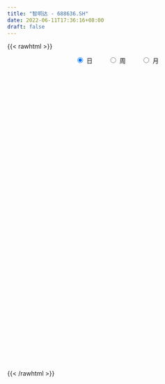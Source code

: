 ```yaml
---
title: "智明达 - 688636.SH"
date: 2022-06-11T17:36:16+08:00
draft: false
---
```

{{< rawhtml >}}
    <div style="text-align: center">
        <label style="padding: 1rem;"><input style="margin-right: .5rem" type="radio" name="period" value="D" checked onclick="period_change(this)">日</label>
        <label style="padding: 1rem;"><input style="margin-right: .5rem" type="radio" name="period" value="W" onclick="period_change(this)">周</label>
        <label style="padding: 1rem;"><input style="margin-right: .5rem" type="radio" name="period" value="M" onclick="period_change(this)">月</label>
    </div>
    <div id="chart" style="height: 700px;"></div> 
    <script type="text/javascript">
        const D_v = [79274.95,53108.27,35374.53,19768.39,12903.11,21244.95,19592.11,17077.95,37607.28,32082.12,19653.44,19874.63,28182.39,15659.11,8612.95,14448.05,12480.01,13834.0,8678.06,15687.41,9665.15,12641.65,10757.03,25453.49,20637.5,12817.15,11473.11,15832.84,8902.2,10963.69,9012.7,10801.53,9935.96,16083.47,13049.67,11991.23,13305.2,11885.19,10457.01,9531.5,12597.78,10538.15,7481.8,9648.52,6982.36,5727.07,6908.27,6891.91,8076.68,6843.13,10282.12,12525.42,8717.39,6806.19,7537.62,7002.62,6052.35,18936.92,11222.48,10868.06,7192.19,8555.87,10202.47,8637.24,8485.13,5854.4,5423.32,7317.7,10358.78,7995.58,6985.21,3930.82,8229.37,9257.38,13684.63,7443.06,9639.89,6440.09,5118.89,4720.68,5715.18,6319.39,4730.19,3236.03,3941.19,4542.49,3548.58,2391.68,4724.45,5131.36,3006.86,4582.27,12167.63,9109.7,5257.21,3745.69,4232.13,2663.39,3377.34,1876.08,6766.85,3268.89,7028.26,4500.81,3339.81,2749.29,4321.29,1896.17,3902.78,4009.63,5134.99,5645.36,4268.24,5788.28,8571.97,4132.04,5221.09,2658.57,6369.04,4418.4,5269.22,5748.34,3895.03,4077.79,4203.3,2617.64,2396.46,1723.37,3371.72,1948.95,3403.93,6611.35,12550.39,5883.54,4080.53,2963.84,4839.79,5405.7,4099.72,4273.32,3401.56,2840.02,5562.17,4030.38,6009.1,3858.13,3098.27,3071.83,3273.31,5636.26,2497.24,2846.06,3055.81,2702.6,2684.9,3300.15,3443.44,3398.85,2516.93,2440.56,3394.5,3945.08,2219.62,1615.38,3695.74,2637.42,2472.02,1704.45,2262.41,1310.73,3256.08,1067.64,3004.91,1230.55,1393.9,3315.03,1538.17,1571.13,2744.67,3426.45,1705.18,2130.29,3638.12,3092.4,2073.75,1056.56,5345.83,4855.16,2439.04,2144.94,4833.9,4285.38,4472.11,4243.49,4300.38,2037.35,1676.84,2963.08,2033.85,1991.07,2774.7,2440.84,1564.53,4666.26,6805.97,7645.61,3843.52,2390.77,1630.23,1650.35,1724.27,2105.97,2113.73,4291.07,2804.98,3250.37,2104.57,1390.28,1268.27,1269.87,2452.77,1798.15,4394.74,3024.84,1379.1,3452.58,2117.88,2205.83,2126.32,1773.73,1399.02,927.14,2496.9,940.99,1956.13,1148.35,2644.78,2124.44,888.91,5257.75,2209.32,1939.49,6113.28,4321.0,3638.03,3485.17,2176.59,2611.23,3175.96,4474.68,2435.5,2428.67,2350.63,4213.36,4416.04,4006.55,2816.58,6498.36,7551.68,5281.35,7694.61,9437.26,7485.81,2977.66,2456.37,7267.24,6538.73,7205.75,6321.31,5688.18,4943.55,5054.7,5122.68,9674.89,3921.21,4640.95,4759.2,2559.19,4167.67,5278.89,6538.19,5419.37,5180.9,4934.72]
const D_histogram = [0.0,-1.3708034188,-2.8250977963,-3.6338449263,-3.9202888722,-4.137486379,-3.7952404672,-3.2309762659,-2.2925857301,-1.417022897,-0.636909729,-0.084977418,-0.0679264777,-0.2777396334,-0.302855773,-0.485254633,-0.5570946775,-0.2163692747,0.0758437245,0.6782615018,1.0929013727,1.228410662,1.2843620385,1.8697956493,2.5153838942,2.7749176909,2.7023508192,2.9661919325,2.7808425235,2.9031735708,2.7777447045,2.642773144,2.2967413712,2.55182739,3.1268418117,3.260757971,2.7055280293,1.9946504132,1.3446558154,0.956559907,0.3634082392,0.1282936,0.0581465413,-0.4960089038,-0.8306788152,-1.2891399323,-1.3974445501,-1.4095178561,-0.9911163708,-0.8356699857,-0.7753398387,-0.3567401052,0.1338210698,0.4564794945,0.2672954587,0.2516208489,-0.0379592027,0.6679577345,1.4742909102,1.6055118617,1.6183067041,1.8218257217,1.2149205458,1.2101743334,0.6454114909,0.1591889575,-0.3854210077,-0.5913075394,-0.2779105565,0.0605411191,0.45361413,0.5599784771,0.5436049532,0.2437899968,0.6781187671,0.3568050175,0.8970108535,1.1810255579,1.1783942795,0.7019042656,0.7316392406,1.1130923426,0.8992086269,0.6697864314,0.3696493462,-0.2311443569,-0.4561230637,-0.7837120103,-1.1879267304,-1.9257875416,-2.0715482703,-1.5868552835,0.1620968221,1.778589127,2.9124732099,3.2374477359,3.362212598,3.0333034727,2.9306992131,2.4536289408,1.188822677,0.3164821084,-0.4735441191,-0.8286972044,-0.895879162,-1.5338802096,-2.2368096797,-2.6417360244,-3.225110457,-3.6130900219,-3.6151773732,-3.7135757328,-3.6723701932,-3.4863994912,-1.7755980357,-1.2560088385,-1.8456570513,-2.1260465106,-3.1107524112,-2.8578697837,-3.232363989,-3.1874915808,-3.0522687568,-2.9786105866,-2.2705269056,-1.864912472,-1.5893111724,-1.4053865236,-0.9298971098,-0.8056465543,-1.0593852916,0.0221883829,0.889044178,1.5145002139,1.3110447449,1.1126440158,1.6700281899,1.8856938094,1.7656361114,1.5656964273,1.2307034558,1.0657719791,1.4520759737,1.7225342402,2.4102673794,2.9006272089,2.9675646717,2.6745972292,2.1914754961,2.5054999611,2.4080079404,2.0719911901,1.5859621173,0.9199200936,0.2064147879,-0.0378670314,-0.0389743604,-0.0151530791,-0.2353827802,-0.7458309526,-1.1161627505,-1.5196665208,-1.8536136852,-1.8184612142,-2.04169654,-2.0340043104,-1.9954011732,-1.7670589393,-1.5381390665,-1.2273688626,-1.342106362,-1.3934673361,-1.0788720386,-0.8852541658,-0.7985690536,-1.0369020558,-1.1966969848,-1.0325945906,-1.2224750948,-0.8148298333,-0.4223217243,-0.2101625195,-0.7100841075,-0.9903223619,-1.3150307725,-1.4963453797,-1.8767257937,-1.8445651741,-1.7631882466,-1.6161110258,-0.883686989,-0.0594377475,0.535509241,0.4405931878,0.6154210425,0.814096448,0.6089301344,0.6545978317,0.4317627328,0.5376231907,0.3392075562,0.2634777942,0.1678207883,-0.1922412359,-1.3024291,-1.3531704819,-1.1125659838,-0.7568645524,-0.3727474211,-0.1451832907,-0.0515926462,0.0591747486,0.4134447793,0.7304306376,0.8270763187,0.8105744768,0.8587413506,0.7961784635,0.6567428327,0.4251596741,0.215914254,-0.0894688105,-0.2972212719,-0.210127138,-0.0393184153,0.0608629106,0.0928788405,0.1919609148,0.5380454759,0.4216062615,0.3222666651,0.1966363314,0.18000408,0.1555701426,0.1724830926,0.0640602319,-0.1543972326,-0.2028275679,-0.3561144598,-0.594355973,-0.8317965975,-0.8406032042,-0.4382473946,-0.2169201248,-0.2024907592,-0.2089076804,-0.1739712842,-0.369820993,-0.2805694244,-0.3874417655,-0.4180259461,-0.3114461238,-0.1320680998,-0.353314853,-0.4763047937,0.0888550019,0.2705473268,0.7888709332,1.6411051687,2.0536879635,2.4515761979,2.8814552933,2.7789784053,2.7483877728,2.51185735,2.1363295485,2.1562810192,2.2713701197,2.5478368355,2.6473286748,2.622732236,2.2387026561,1.8888380083,1.7952318337,1.7979647825,1.5805095519,1.1052063702,0.9265609212,1.0451306538,1.0605936978,0.6929443019,0.2190090275,-0.4088797838,-0.5071888805]
const D_fast = [0.0,-1.7135042735,-3.8740731001,-5.5912814616,-6.8577976256,-8.1093667271,-8.7159309322,-8.9594107974,-8.594166694,-8.0728595852,-7.4519738494,-6.9212858929,-6.9212165721,-7.2004646361,-7.3012947189,-7.6050072371,-7.816120951,-7.529487867,-7.2183139366,-6.4463307838,-5.7584655698,-5.3158536149,-4.9388117288,-3.8859292057,-2.6114949872,-1.6582317678,-1.0552109347,-0.0498218383,0.4600393835,1.3081638236,1.8771711334,2.4028928589,2.6310464289,3.5240892952,4.8808141699,5.8299198219,5.9510718875,5.7388568747,5.4250262307,5.2760702991,4.7737706911,4.5707294519,4.5151190285,3.8369613575,3.2946217422,2.513875642,2.0562098867,1.6917571167,1.8623795093,1.8089083979,1.6754035854,2.0048182925,2.5288347349,2.9656130333,2.8432528621,2.8904834646,2.5914136123,3.4643199831,4.6392258863,5.1718248033,5.5891963217,6.2481717697,5.9449967302,6.2427941012,5.8393841314,5.3929588374,4.7519936203,4.3982802038,4.6421995475,4.9957865029,5.5022630462,5.7486220127,5.8681497271,5.6292822699,6.233140732,6.0010282367,6.7654867861,7.34475788,7.6367251714,7.335711224,7.5483560091,8.2080821967,8.2190006378,8.1570250502,7.9493003015,7.2907205091,6.9517110364,6.4281940873,5.7269976846,4.507689988,3.8440421917,3.9320213577,5.7214976688,7.7826372554,9.6446396408,10.7789761007,11.7442941123,12.1737108552,12.8037813989,12.9401183617,11.9725177672,11.1792977257,10.2708854684,9.708558082,9.4174063339,8.395935234,7.1338033439,6.0684429931,4.6787909462,3.3875388759,2.4816571812,1.4548648884,0.5779778797,-0.107651291,1.1592506555,1.3648376431,0.3137751674,-0.4981259194,-2.2605199229,-2.7221047413,-3.9046899438,-4.6566904308,-5.284534796,-5.9555292725,-5.8150773179,-5.8756910023,-5.9974174958,-6.1648394779,-5.9218243416,-5.9989854246,-6.5175704849,-5.4304497146,-4.341332875,-3.3372517856,-3.2129460684,-3.1331857935,-2.1582945719,-1.4712055001,-1.1498541702,-0.9583697475,-0.9856868551,-0.884175337,-0.134852349,0.5662394776,1.8565394616,3.0720560934,3.8808847241,4.2565665888,4.3213137298,5.2617131851,5.7662231495,5.9482041967,5.8586656532,5.422603653,4.7607020442,4.506953467,4.4961025479,4.5161355595,4.2370601633,3.5401542528,2.8907817673,2.1073613668,1.310010781,0.8905479485,0.1568884877,-0.3439203603,-0.8041675164,-1.0175900174,-1.1732049111,-1.1692769229,-1.6195410128,-2.0192688209,-1.9743915331,-2.0020872018,-2.115044353,-2.6126028692,-3.0715720443,-3.1656182978,-3.6611175756,-3.4571797725,-3.1702520946,-3.0106335197,-3.6880761345,-4.2158949794,-4.8693610831,-5.4247620353,-6.2743238977,-6.7033045716,-7.0627247057,-7.3196752414,-6.8081729519,-5.9987831472,-5.2699588484,-5.2547266047,-4.9260434894,-4.5238439719,-4.5767777519,-4.3674605967,-4.4823550124,-4.2420887568,-4.3557025023,-4.3655628157,-4.4192646246,-4.8273869578,-6.2631820968,-6.6522160992,-6.6897530971,-6.5232678037,-6.2323375277,-6.04106922,-5.960376737,-5.8348156551,-5.3771844296,-4.8775909119,-4.5741761511,-4.3880343739,-4.1251821623,-3.9887004335,-3.9639503562,-4.0892435963,-4.2445104529,-4.57226072,-4.8543184994,-4.8197561499,-4.6587770311,-4.5433799776,-4.4881443376,-4.3410720346,-3.8604761045,-3.8715137535,-3.8902866836,-3.9667579345,-3.9383891659,-3.9239305676,-3.8638968445,-3.9563046473,-4.2133614198,-4.3124986471,-4.554814154,-4.9416446605,-5.3870344344,-5.605991842,-5.3131978812,-5.1461006425,-5.1822939668,-5.2409378081,-5.2494942329,-5.5377991899,-5.5186899774,-5.7224227599,-5.857513427,-5.8287951356,-5.6824341366,-5.992009603,-6.2340757422,-5.6467021961,-5.3973730395,-4.6818316998,-3.4193211722,-2.4933163864,-1.4825341026,-0.3322911839,0.2599765294,0.9164828401,1.3079167549,1.4664713404,2.025493066,2.7084246964,3.6218506211,4.3831746291,5.0142612493,5.1899073335,5.3122521876,5.6674539715,6.119678116,6.2973502734,6.0983486842,6.1513434655,6.5311958615,6.81180733,6.6173940095,6.198210992,5.4681022348,5.242995918]
const D_slow = [0.0,-0.3427008547,-1.0489753038,-1.9574365353,-2.9375087534,-3.9718803481,-4.9206904649,-5.7284345314,-6.3015809639,-6.6558366882,-6.8150641204,-6.8363084749,-6.8532900944,-6.9227250027,-6.9984389459,-7.1197526042,-7.2590262736,-7.3131185922,-7.2941576611,-7.1245922856,-6.8513669425,-6.544264277,-6.2231737673,-5.755724855,-5.1268788814,-4.4331494587,-3.7575617539,-3.0160137708,-2.3208031399,-1.5950097472,-0.9005735711,-0.2398802851,0.3343050577,0.9722619052,1.7539723581,2.5691618509,3.2455438582,3.7442064615,4.0803704154,4.3195103921,4.4103624519,4.4424358519,4.4569724872,4.3329702613,4.1253005575,3.8030155744,3.4536544368,3.1012749728,2.8534958801,2.6445783837,2.450743424,2.3615583977,2.3950136651,2.5091335388,2.5759574034,2.6388626157,2.629372815,2.7963622486,3.1649349761,3.5663129416,3.9708896176,4.426346048,4.7300761845,5.0326197678,5.1939726405,5.2337698799,5.137414628,4.9895877431,4.920110104,4.9352453838,5.0486489163,5.1886435356,5.3245447739,5.3854922731,5.5550219649,5.6442232192,5.8684759326,6.1637323221,6.4583308919,6.6338069584,6.8167167685,7.0949898542,7.3197920109,7.4872386187,7.5796509553,7.5218648661,7.4078341001,7.2119060976,6.914924415,6.4334775296,5.915590462,5.5188766411,5.5594008467,6.0040481284,6.7321664309,7.5415283649,8.3820815143,9.1404073825,9.8730821858,10.486489421,10.7836950902,10.8628156173,10.7444295875,10.5372552864,10.3132854959,9.9298154435,9.3706130236,8.7101790175,7.9039014032,7.0006288978,6.0968345545,5.1684406213,4.2503480729,3.3787482002,2.9348486912,2.6208464816,2.1594322188,1.6279205911,0.8502324883,0.1357650424,-0.6723259548,-1.46919885,-2.2322660392,-2.9769186859,-3.5445504123,-4.0107785303,-4.4081063234,-4.7594529543,-4.9919272317,-5.1933388703,-5.4581851932,-5.4526380975,-5.230377053,-4.8517519995,-4.5239908133,-4.2458298093,-3.8283227619,-3.3568993095,-2.9154902816,-2.5240661748,-2.2163903109,-1.9499473161,-1.5869283227,-1.1562947626,-0.5537279178,0.1714288844,0.9133200524,1.5819693597,2.1298382337,2.756213224,3.3582152091,3.8762130066,4.2727035359,4.5026835593,4.5542872563,4.5448204984,4.5350769083,4.5312886386,4.4724429435,4.2859852054,4.0069445178,3.6270278876,3.1636244663,2.7090091627,2.1985850277,1.6900839501,1.1912336568,0.749468922,0.3649341554,0.0580919397,-0.2774346508,-0.6258014848,-0.8955194945,-1.1168330359,-1.3164752993,-1.5757008133,-1.8748750595,-2.1330237072,-2.4386424809,-2.6423499392,-2.7479303703,-2.8004710002,-2.977992027,-3.2255726175,-3.5543303106,-3.9284166556,-4.397598104,-4.8587393975,-5.2995364591,-5.7035642156,-5.9244859629,-5.9393453997,-5.8054680895,-5.6953197925,-5.5414645319,-5.3379404199,-5.1857078863,-5.0220584284,-4.9141177452,-4.7797119475,-4.6949100585,-4.6290406099,-4.5870854128,-4.6351457218,-4.9607529968,-5.2990456173,-5.5771871132,-5.7664032513,-5.8595901066,-5.8958859293,-5.9087840908,-5.8939904037,-5.7906292089,-5.6080215495,-5.4012524698,-5.1986088506,-4.983923513,-4.7848788971,-4.6206931889,-4.5144032704,-4.4604247069,-4.4827919095,-4.5570972275,-4.609629012,-4.6194586158,-4.6042428882,-4.581023178,-4.5330329493,-4.3985215804,-4.293120015,-4.2125533487,-4.1633942659,-4.1183932459,-4.0795007102,-4.0363799371,-4.0203648791,-4.0589641873,-4.1096710792,-4.1986996942,-4.3472886874,-4.5552378368,-4.7653886379,-4.8749504865,-4.9291805177,-4.9798032075,-5.0320301276,-5.0755229487,-5.1679781969,-5.238120553,-5.3349809944,-5.4394874809,-5.5173490119,-5.5503660368,-5.6386947501,-5.7577709485,-5.735557198,-5.6679203663,-5.470702633,-5.0604263408,-4.54700435,-3.9341103005,-3.2137464772,-2.5190018758,-1.8319049326,-1.2039405951,-0.669858208,-0.1307879532,0.4370545767,1.0740137856,1.7358459543,2.3915290133,2.9512046773,3.4234141794,3.8722221378,4.3217133334,4.7168407214,4.993142314,5.2247825443,5.4860652077,5.7512136322,5.9244497076,5.9792019645,5.8769820186,5.7501847984]
const D_data = [['2021-04-08', 85.0, 107.98, 82.01, 119.88],['2021-04-09', 95.8, 86.5, 86.5, 97.9],['2021-04-12', 84.1, 76.0, 76.0, 86.49],['2021-04-13', 75.21, 75.14, 73.09, 79.44],['2021-04-14', 75.0, 75.33, 74.05, 77.0],['2021-04-15', 74.65, 71.1, 69.8, 75.27],['2021-04-16', 70.68, 74.63, 70.2, 75.97],['2021-04-19', 73.66, 76.29, 73.61, 77.58],['2021-04-20', 75.77, 81.98, 74.37, 86.87],['2021-04-21', 83.99, 83.7, 82.54, 89.5],['2021-04-22', 84.78, 85.21, 82.09, 86.66],['2021-04-23', 84.49, 84.7, 83.5, 87.35],['2021-04-26', 84.78, 78.5, 77.0, 86.5],['2021-04-27', 78.2, 74.01, 73.66, 78.84],['2021-04-28', 73.6, 74.46, 72.02, 74.96],['2021-04-29', 73.8, 70.6, 70.18, 76.95],['2021-04-30', 70.6, 69.85, 68.51, 72.42],['2021-05-06', 70.0, 74.4, 69.5, 74.64],['2021-05-07', 74.4, 74.41, 72.44, 75.2],['2021-05-10', 75.1, 80.0, 75.0, 80.96],['2021-05-11', 79.2, 80.12, 77.1, 81.5],['2021-05-12', 79.86, 78.09, 74.42, 80.31],['2021-05-13', 77.0, 77.71, 76.83, 82.47],['2021-05-14', 78.1, 86.5, 77.21, 88.89],['2021-05-17', 87.0, 91.58, 87.0, 94.19],['2021-05-18', 90.48, 90.64, 88.12, 93.3],['2021-05-19', 89.44, 88.6, 87.51, 93.8],['2021-05-20', 90.16, 95.13, 87.02, 97.99],['2021-05-21', 95.1, 91.64, 90.8, 95.13],['2021-05-24', 91.5, 97.33, 88.57, 97.84],['2021-05-25', 99.2, 96.32, 95.01, 100.98],['2021-05-26', 96.71, 97.59, 96.4, 103.5],['2021-05-27', 97.0, 95.63, 94.22, 99.2],['2021-05-28', 96.02, 104.96, 95.3, 105.12],['2021-05-31', 104.0, 113.7, 103.99, 113.7],['2021-06-01', 112.05, 112.97, 110.56, 116.59],['2021-06-02', 111.03, 106.0, 103.88, 116.59],['2021-06-03', 107.3, 103.0, 102.12, 110.38],['2021-06-04', 102.5, 101.97, 100.64, 106.5],['2021-06-07', 103.02, 103.96, 99.57, 106.86],['2021-06-08', 103.05, 99.88, 97.03, 103.99],['2021-06-09', 99.88, 102.95, 99.02, 104.44],['2021-06-10', 102.56, 104.9, 101.0, 107.18],['2021-06-11', 106.0, 97.59, 97.5, 106.64],['2021-06-15', 97.04, 98.0, 95.0, 99.88],['2021-06-16', 97.28, 94.01, 93.75, 99.91],['2021-06-17', 94.1, 96.3, 92.8, 97.47],['2021-06-18', 95.9, 96.52, 95.55, 99.85],['2021-06-21', 96.27, 102.48, 95.57, 104.23],['2021-06-22', 102.66, 100.4, 99.1, 104.28],['2021-06-23', 104.01, 99.51, 99.34, 106.65],['2021-06-24', 101.0, 105.19, 100.51, 106.32],['2021-06-25', 105.0, 108.81, 104.63, 109.66],['2021-06-28', 108.88, 109.5, 107.0, 112.68],['2021-06-29', 109.8, 104.1, 102.13, 110.88],['2021-06-30', 103.9, 106.3, 103.01, 109.64],['2021-07-01', 106.3, 102.5, 101.99, 107.85],['2021-07-02', 106.48, 116.75, 104.8, 123.0],['2021-07-05', 120.0, 123.4, 118.0, 125.0],['2021-07-06', 123.04, 119.2, 116.72, 126.68],['2021-07-07', 120.45, 119.94, 115.11, 120.84],['2021-07-08', 119.94, 124.9, 118.3, 128.55],['2021-07-09', 122.3, 115.52, 114.17, 124.7],['2021-07-12', 115.8, 123.08, 115.8, 123.6],['2021-07-13', 123.57, 115.99, 114.78, 123.8],['2021-07-14', 115.98, 115.19, 111.12, 116.02],['2021-07-15', 113.13, 112.31, 109.31, 114.69],['2021-07-16', 112.4, 114.85, 111.59, 118.68],['2021-07-19', 113.98, 122.01, 113.85, 124.87],['2021-07-20', 120.97, 124.71, 119.0, 126.77],['2021-07-21', 124.14, 128.3, 124.14, 130.49],['2021-07-22', 127.0, 127.2, 124.67, 128.4],['2021-07-23', 128.18, 127.1, 123.24, 132.53],['2021-07-26', 127.2, 123.77, 122.09, 130.87],['2021-07-27', 125.24, 134.49, 123.98, 140.6],['2021-07-28', 132.0, 126.54, 124.6, 134.99],['2021-07-29', 127.29, 139.26, 127.29, 140.0],['2021-07-30', 138.0, 139.98, 136.3, 143.0],['2021-08-02', 141.59, 139.0, 135.01, 141.59],['2021-08-03', 139.0, 133.45, 133.0, 141.68],['2021-08-04', 136.31, 140.12, 134.6, 142.88],['2021-08-05', 139.58, 147.38, 137.4, 147.8],['2021-08-06', 145.9, 142.21, 141.02, 146.46],['2021-08-09', 142.21, 142.5, 140.5, 145.5],['2021-08-10', 144.86, 141.67, 140.68, 146.95],['2021-08-11', 142.0, 136.59, 134.0, 142.0],['2021-08-12', 136.01, 139.85, 134.1, 140.43],['2021-08-13', 140.0, 137.61, 135.12, 140.5],['2021-08-16', 137.47, 134.88, 129.0, 138.74],['2021-08-17', 134.99, 127.3, 126.01, 135.46],['2021-08-18', 129.21, 131.6, 126.58, 132.5],['2021-08-19', 130.51, 139.77, 130.32, 140.5],['2021-08-20', 145.0, 161.9, 141.36, 162.8],['2021-08-23', 162.55, 170.98, 161.69, 172.96],['2021-08-24', 164.0, 175.19, 163.8, 175.8],['2021-08-25', 172.73, 172.5, 168.56, 180.0],['2021-08-26', 172.19, 175.0, 170.82, 182.63],['2021-08-27', 170.74, 172.58, 168.23, 174.98],['2021-08-30', 172.47, 178.0, 170.0, 182.83],['2021-08-31', 178.6, 175.35, 174.48, 180.58],['2021-09-01', 175.35, 163.73, 161.92, 176.99],['2021-09-02', 162.67, 165.0, 161.17, 170.96],['2021-09-03', 166.66, 163.0, 151.49, 170.79],['2021-09-06', 159.2, 166.34, 154.37, 167.69],['2021-09-07', 167.38, 169.6, 163.1, 178.87],['2021-09-08', 167.0, 161.0, 158.28, 168.88],['2021-09-09', 160.01, 156.41, 151.0, 162.97],['2021-09-10', 157.6, 156.47, 154.0, 158.88],['2021-09-13', 156.46, 150.38, 147.31, 156.46],['2021-09-14', 152.64, 148.51, 147.01, 155.0],['2021-09-15', 149.0, 150.32, 142.8, 151.64],['2021-09-16', 150.19, 146.7, 144.57, 155.46],['2021-09-17', 152.0, 146.0, 139.0, 152.8],['2021-09-22', 142.22, 146.1, 139.02, 149.27],['2021-09-23', 146.1, 168.7, 146.1, 172.68],['2021-09-24', 165.0, 159.0, 158.1, 166.99],['2021-09-27', 160.0, 144.0, 140.99, 160.0],['2021-09-28', 146.16, 144.19, 141.5, 147.59],['2021-09-29', 144.19, 130.0, 127.08, 144.19],['2021-09-30', 130.0, 141.2, 130.0, 142.48],['2021-10-08', 145.0, 130.52, 130.1, 145.0],['2021-10-11', 130.29, 132.15, 127.78, 137.3],['2021-10-12', 129.0, 131.0, 125.0, 133.86],['2021-10-13', 129.57, 128.0, 123.23, 129.57],['2021-10-14', 127.35, 135.5, 127.11, 138.8],['2021-10-15', 134.08, 132.53, 131.88, 139.35],['2021-10-18', 131.5, 130.76, 128.0, 133.69],['2021-10-19', 129.95, 129.0, 128.0, 132.27],['2021-10-20', 129.0, 132.81, 127.0, 133.91],['2021-10-21', 133.4, 128.61, 128.5, 133.98],['2021-10-22', 128.23, 122.01, 120.14, 128.23],['2021-10-25', 122.27, 139.8, 121.01, 139.8],['2021-10-26', 129.5, 142.0, 124.01, 147.6],['2021-10-27', 144.84, 143.27, 140.5, 148.49],['2021-10-28', 146.07, 134.49, 134.31, 146.07],['2021-10-29', 132.0, 133.81, 131.64, 138.68],['2021-11-01', 140.0, 144.8, 134.57, 146.5],['2021-11-02', 155.0, 143.53, 142.41, 158.6],['2021-11-03', 143.58, 140.6, 138.84, 147.88],['2021-11-04', 141.2, 139.68, 138.13, 146.94],['2021-11-05', 139.86, 137.32, 137.32, 145.49],['2021-11-08', 136.11, 138.72, 134.69, 139.97],['2021-11-09', 137.0, 146.99, 136.86, 147.32],['2021-11-10', 146.39, 148.4, 144.75, 150.33],['2021-11-11', 147.24, 157.77, 147.24, 161.18],['2021-11-12', 160.24, 160.6, 157.0, 161.99],['2021-11-15', 156.91, 159.24, 156.91, 165.0],['2021-11-16', 158.75, 156.56, 156.0, 162.42],['2021-11-17', 156.26, 154.29, 153.11, 157.88],['2021-11-18', 153.7, 166.06, 152.81, 168.78],['2021-11-19', 164.21, 163.9, 163.11, 168.2],['2021-11-22', 162.82, 162.05, 160.71, 165.68],['2021-11-23', 164.63, 159.99, 159.55, 166.87],['2021-11-24', 157.78, 156.24, 154.01, 161.88],['2021-11-25', 153.04, 153.0, 152.23, 158.8],['2021-11-26', 152.67, 157.0, 152.67, 159.62],['2021-11-29', 155.03, 160.0, 153.23, 161.4],['2021-11-30', 159.88, 161.0, 158.01, 163.88],['2021-12-01', 160.96, 157.95, 154.98, 161.17],['2021-12-02', 156.51, 152.56, 152.0, 157.02],['2021-12-03', 152.55, 151.77, 151.0, 155.6],['2021-12-06', 152.14, 148.74, 147.59, 158.0],['2021-12-07', 151.72, 146.74, 143.0, 151.72],['2021-12-08', 145.88, 149.5, 145.5, 150.66],['2021-12-09', 151.5, 144.55, 143.87, 151.5],['2021-12-10', 144.38, 145.5, 142.5, 146.88],['2021-12-13', 143.84, 144.6, 138.3, 146.0],['2021-12-14', 140.57, 146.33, 140.57, 148.66],['2021-12-15', 146.21, 146.33, 145.38, 151.49],['2021-12-16', 147.73, 147.74, 145.37, 148.78],['2021-12-17', 147.74, 141.89, 139.0, 147.74],['2021-12-20', 139.31, 141.07, 139.0, 144.43],['2021-12-21', 142.97, 145.27, 137.02, 146.9],['2021-12-22', 143.2, 144.2, 143.2, 147.0],['2021-12-23', 143.23, 142.77, 140.3, 144.47],['2021-12-24', 141.92, 137.34, 134.62, 142.26],['2021-12-27', 137.49, 136.1, 134.15, 138.4],['2021-12-28', 136.09, 138.99, 136.0, 139.71],['2021-12-29', 138.57, 133.25, 133.25, 139.85],['2021-12-30', 133.6, 140.15, 132.52, 140.98],['2021-12-31', 141.77, 141.25, 137.73, 141.78],['2022-01-04', 141.28, 139.98, 136.13, 145.29],['2022-01-05', 139.6, 129.49, 128.7, 139.61],['2022-01-06', 129.0, 129.0, 123.69, 131.86],['2022-01-07', 128.99, 125.39, 124.77, 129.48],['2022-01-10', 124.68, 124.15, 122.0, 126.5],['2022-01-11', 124.7, 118.18, 117.88, 125.71],['2022-01-12', 118.21, 120.25, 116.46, 121.71],['2022-01-13', 119.02, 119.0, 116.01, 121.0],['2022-01-14', 116.76, 118.3, 116.76, 120.6],['2022-01-17', 117.48, 126.19, 117.03, 126.82],['2022-01-18', 125.97, 130.34, 125.33, 131.75],['2022-01-19', 130.32, 130.67, 127.0, 135.88],['2022-01-20', 131.94, 122.95, 120.08, 131.94],['2022-01-21', 122.15, 126.17, 120.0, 129.5],['2022-01-24', 128.06, 127.28, 123.48, 129.8],['2022-01-25', 127.9, 122.02, 121.7, 130.0],['2022-01-26', 120.2, 124.51, 118.8, 126.0],['2022-01-27', 124.91, 120.39, 120.0, 124.91],['2022-01-28', 122.4, 123.89, 117.18, 124.3],['2022-02-07', 124.2, 119.5, 116.31, 126.0],['2022-02-08', 119.5, 119.87, 115.03, 120.79],['2022-02-09', 119.87, 118.67, 117.02, 120.0],['2022-02-10', 122.67, 113.45, 111.28, 122.67],['2022-02-11', 113.0, 98.77, 97.0, 113.27],['2022-02-14', 97.5, 107.1, 97.5, 108.85],['2022-02-15', 105.9, 109.5, 104.08, 111.98],['2022-02-16', 109.07, 111.0, 106.41, 111.88],['2022-02-17', 110.36, 112.08, 109.51, 113.98],['2022-02-18', 111.25, 110.73, 107.65, 112.48],['2022-02-21', 111.0, 109.0, 107.0, 112.02],['2022-02-22', 109.19, 108.93, 104.5, 109.62],['2022-02-23', 106.47, 112.6, 106.47, 113.73],['2022-02-24', 112.0, 113.6, 107.31, 115.0],['2022-02-25', 113.55, 111.8, 109.5, 114.05],['2022-02-28', 114.8, 110.5, 109.88, 115.8],['2022-03-01', 111.0, 111.34, 110.58, 114.5],['2022-03-02', 111.33, 109.88, 107.77, 111.33],['2022-03-03', 109.6, 108.28, 106.58, 109.6],['2022-03-04', 105.5, 105.9, 105.2, 109.2],['2022-03-07', 106.25, 104.6, 102.77, 108.73],['2022-03-08', 103.0, 101.41, 100.31, 105.73],['2022-03-09', 101.05, 100.44, 92.8, 104.0],['2022-03-10', 103.0, 102.95, 98.85, 105.36],['2022-03-11', 100.0, 103.94, 98.89, 103.99],['2022-03-14', 105.0, 103.14, 100.98, 109.13],['2022-03-15', 100.8, 102.05, 100.01, 107.84],['2022-03-16', 103.37, 102.71, 97.8, 104.27],['2022-03-17', 103.7, 106.67, 103.69, 108.4],['2022-03-18', 106.68, 101.26, 100.98, 107.31],['2022-03-21', 101.13, 100.58, 99.0, 102.82],['2022-03-22', 99.5, 99.25, 99.02, 101.37],['2022-03-23', 98.18, 99.79, 95.6, 104.56],['2022-03-24', 98.85, 99.13, 97.6, 100.66],['2022-03-25', 98.95, 99.18, 97.16, 104.0],['2022-03-28', 98.99, 96.88, 96.05, 98.99],['2022-03-29', 96.45, 94.0, 89.17, 97.89],['2022-03-30', 92.35, 94.68, 91.66, 95.39],['2022-03-31', 93.89, 92.0, 91.7, 96.11],['2022-04-01', 92.0, 88.88, 87.7, 92.0],['2022-04-06', 88.37, 86.39, 86.03, 89.43],['2022-04-07', 88.01, 87.25, 85.21, 88.87],['2022-04-08', 86.97, 92.27, 86.62, 96.5],['2022-04-11', 89.32, 90.73, 88.93, 97.31],['2022-04-12', 89.2, 87.9, 85.87, 92.31],['2022-04-13', 86.01, 86.78, 84.32, 88.98],['2022-04-14', 86.99, 86.5, 85.2, 87.8],['2022-04-15', 85.18, 82.22, 82.03, 87.78],['2022-04-18', 79.41, 84.5, 79.41, 84.79],['2022-04-19', 83.65, 80.97, 80.67, 85.35],['2022-04-20', 80.5, 80.46, 80.1, 81.36],['2022-04-21', 81.5, 81.31, 80.5, 84.37],['2022-04-22', 81.58, 82.03, 80.62, 84.49],['2022-04-25', 82.0, 75.9, 74.81, 82.57],['2022-04-26', 75.18, 75.05, 73.23, 78.0],['2022-04-27', 74.18, 83.9, 71.06, 84.9],['2022-04-28', 82.01, 80.45, 79.67, 82.49],['2022-04-29', 80.18, 86.2, 80.18, 88.68],['2022-05-05', 86.2, 94.33, 84.12, 97.63],['2022-05-06', 92.63, 93.05, 90.33, 98.33],['2022-05-09', 94.93, 96.27, 90.2, 98.12],['2022-05-10', 96.0, 100.55, 92.93, 104.0],['2022-05-11', 99.05, 96.63, 96.5, 101.5],['2022-05-12', 95.63, 99.08, 95.01, 99.88],['2022-05-13', 98.08, 97.67, 96.56, 100.41],['2022-05-16', 98.0, 96.0, 95.06, 102.43],['2022-05-17', 97.16, 101.66, 94.37, 102.1],['2022-05-18', 100.66, 105.02, 100.09, 107.19],['2022-05-19', 104.04, 110.15, 102.63, 110.99],['2022-05-20', 109.89, 111.24, 109.89, 115.0],['2022-05-23', 110.1, 112.3, 109.03, 114.88],['2022-05-24', 111.7, 109.02, 108.37, 116.2],['2022-05-25', 112.87, 109.57, 107.36, 112.87],['2022-05-26', 108.11, 113.58, 105.79, 116.22],['2022-05-27', 114.5, 116.57, 111.11, 116.97],['2022-05-30', 116.45, 115.23, 110.32, 118.88],['2022-05-31', 112.5, 111.89, 110.68, 115.88],['2022-06-01', 111.28, 115.38, 111.17, 116.79],['2022-06-02', 113.6, 120.5, 113.6, 122.44],['2022-06-06', 121.78, 121.22, 119.42, 129.0],['2022-06-07', 120.01, 117.0, 115.0, 121.15],['2022-06-08', 115.68, 114.6, 113.0, 117.63],['2022-06-09', 113.22, 110.45, 109.2, 114.29],['2022-06-10', 111.97, 115.58, 110.0, 117.63]]
const W_v = [132383.22,108883.09,126295.42,79382.51,22512.06,74204.73,69662.8,56797.35,60688.3,49797.75,26509.61,46444.74,46335.7,48041.07,35717.79,37499.76,46465.05,26604.33,17659.97,29612.57,25008.12,22317.42,16807.37,22961.0,18492.29,18667.1,5269.22,20542.1,12844.43,32089.65,22020.09,22299.8,17576.91,14589.52,15194.28,14113.24,11005.69,10012.03,10985.6,10934.56,15841.53,22135.26,10702.19,18252.3,17160.48,13040.02,9283.36,13049.6,11676.34,7720.18,12064.23,10262.09,16232.02,14865.44,21950.89,12833.03,30051.71,33021.21,28717.03,16127.01,27352.07]
const W_histogram = [0.0,-0.7575156695,-0.5482311864,-1.3330327887,-1.4580285878,-0.679048255,0.1837062928,1.5753516629,2.1810865621,2.1687966894,1.976078459,2.5284739437,3.2355650445,3.4099669921,3.2693131474,3.7556345331,4.6410833536,5.0400447401,4.6658090872,5.6596245458,6.5773526551,6.091344878,4.9317404404,3.148045017,2.5573112543,0.7738573138,-1.2110609357,-2.4055940099,-3.8362620631,-3.9067830894,-3.6412375651,-1.9089980421,-0.6189959239,-0.3233330401,-0.5590894218,-1.1806664573,-1.8390383452,-2.541756655,-2.6897421747,-3.73781903,-4.7269136189,-4.6617034502,-4.5762182321,-5.9296715968,-5.734199631,-5.2600431974,-5.0688892165,-4.8021416784,-4.5370005757,-4.23813415,-4.4487180485,-4.0837730387,-4.2256303364,-4.0388318765,-3.3683803098,-2.2512219655,-1.0498221537,0.7149600628,2.2128595677,3.370571508,3.6819027616]
const W_fast = [0.0,-0.9468945869,-0.8746679004,-1.9927276999,-2.4822306459,-1.8730123769,-0.9643312559,0.8211520299,1.9721585697,2.5020678693,2.8033692537,3.9878832243,5.5038655862,6.5307592819,7.207433724,8.632663743,10.6783834019,12.3373559734,13.1295725923,15.5382941873,18.1003604605,19.1371889029,19.2105195754,18.2138354062,18.2624294571,16.6724398451,14.3847563616,12.5888247849,10.199091216,9.1518744173,8.5071105503,9.7621005628,10.8973537001,11.1121833239,10.7366545867,9.8199109369,8.7017794627,7.3636219891,6.5432009258,4.5606693129,2.3898463193,1.2896306254,0.2310612855,-2.6048099783,-3.8428879204,-4.6837422861,-5.7598106093,-6.6935984909,-7.5627075321,-8.3233746438,-9.6461380545,-10.3021363044,-11.5004011862,-12.3233106954,-12.4949542061,-11.9406013532,-11.0016570798,-9.0581348476,-7.0070204508,-5.0066656335,-3.7748586895]
const W_slow = [0.0,-0.1893789174,-0.326436714,-0.6596949112,-1.0242020581,-1.1939641219,-1.1480375487,-0.754199633,-0.2089279924,0.3332711799,0.8272907947,1.4594092806,2.2683005417,3.1207922898,3.9381205766,4.8770292099,6.0373000483,7.2973112333,8.4637635051,9.8786696416,11.5230078054,13.0458440249,14.278779135,15.0657903892,15.7051182028,15.8985825312,15.5958172973,14.9944187948,14.0353532791,13.0586575067,12.1483481154,11.6710986049,11.5163496239,11.4355163639,11.2957440085,11.0005773942,10.5408178079,9.9053786441,9.2329431004,8.2984883429,7.1167599382,5.9513340756,4.8072795176,3.3248616184,1.8913117107,0.5763009113,-0.6909213928,-1.8914568124,-3.0257069564,-4.0852404938,-5.197420006,-6.2183632657,-7.2747708498,-8.2844788189,-9.1265738963,-9.6893793877,-9.9518349261,-9.7730949104,-9.2198800185,-8.3772371415,-7.4567614511]
const W_data = [['2021-04-09', 85.0, 86.5, 82.01, 119.88],['2021-04-16', 84.1, 74.63, 69.8, 86.49],['2021-04-23', 73.66, 84.7, 73.61, 89.5],['2021-04-30', 84.78, 69.85, 68.51, 86.5],['2021-05-07', 70.0, 74.41, 69.5, 75.2],['2021-05-14', 75.1, 86.5, 74.42, 88.89],['2021-05-21', 87.0, 91.64, 87.0, 97.99],['2021-05-28', 91.5, 104.96, 88.57, 105.12],['2021-06-04', 104.0, 101.97, 100.64, 116.59],['2021-06-11', 103.02, 97.59, 97.03, 107.18],['2021-06-18', 97.04, 96.52, 92.8, 99.91],['2021-06-25', 96.27, 108.81, 95.57, 109.66],['2021-07-02', 108.88, 116.75, 101.99, 123.0],['2021-07-09', 120.0, 115.52, 114.17, 128.55],['2021-07-16', 115.8, 114.85, 109.31, 123.8],['2021-07-23', 113.98, 127.1, 113.85, 132.53],['2021-07-30', 127.2, 139.98, 122.09, 143.0],['2021-08-06', 141.59, 142.21, 133.0, 147.8],['2021-08-13', 142.21, 137.61, 134.0, 146.95],['2021-08-20', 137.47, 161.9, 126.01, 162.8],['2021-08-27', 162.55, 172.58, 161.69, 182.63],['2021-09-03', 172.47, 163.0, 151.49, 182.83],['2021-09-10', 159.2, 156.47, 151.0, 178.87],['2021-09-17', 156.46, 146.0, 139.0, 156.46],['2021-09-24', 142.22, 159.0, 139.02, 172.68],['2021-09-30', 160.0, 141.2, 127.08, 160.0],['2021-10-08', 145.0, 130.52, 130.1, 145.0],['2021-10-15', 130.29, 132.53, 123.23, 139.35],['2021-10-22', 131.5, 122.01, 120.14, 133.98],['2021-10-29', 122.27, 133.81, 121.01, 148.49],['2021-11-05', 140.0, 137.32, 134.57, 158.6],['2021-11-12', 136.11, 160.6, 134.69, 161.99],['2021-11-19', 156.91, 163.9, 152.81, 168.78],['2021-11-26', 162.82, 157.0, 152.23, 166.87],['2021-12-03', 155.03, 151.77, 151.0, 163.88],['2021-12-10', 152.14, 145.5, 142.5, 158.0],['2021-12-17', 143.84, 141.89, 138.3, 151.49],['2021-12-24', 139.31, 137.34, 134.62, 147.0],['2021-12-31', 137.49, 141.25, 132.52, 141.78],['2022-01-07', 141.28, 125.39, 123.69, 145.29],['2022-01-14', 124.68, 118.3, 116.01, 126.5],['2022-01-21', 117.48, 126.17, 117.03, 135.88],['2022-01-28', 128.06, 123.89, 117.18, 130.0],['2022-02-11', 124.2, 98.77, 97.0, 126.0],['2022-02-18', 97.5, 110.73, 97.5, 113.98],['2022-02-25', 111.0, 111.8, 104.5, 115.0],['2022-03-04', 114.8, 105.9, 105.2, 115.8],['2022-03-11', 106.25, 103.94, 92.8, 108.73],['2022-03-18', 105.0, 101.26, 97.8, 109.13],['2022-03-25', 101.13, 99.18, 95.6, 104.56],['2022-04-01', 98.99, 88.88, 87.7, 98.99],['2022-04-08', 88.37, 92.27, 85.21, 96.5],['2022-04-15', 89.32, 82.22, 82.03, 97.31],['2022-04-22', 79.41, 82.03, 79.41, 85.35],['2022-04-29', 82.0, 86.2, 71.06, 88.68],['2022-05-06', 86.2, 93.05, 84.12, 98.33],['2022-05-13', 94.93, 97.67, 90.2, 104.0],['2022-05-20', 98.0, 111.24, 94.37, 115.0],['2022-05-27', 110.1, 116.57, 105.79, 116.97],['2022-06-02', 116.45, 120.5, 110.32, 122.44],['2022-06-10', 121.78, 115.58, 109.2, 129.0]]
const M_v = [446944.24,236226.61,191737.16,192712.94,104138.41,93991.76,70745.4,83328.61,54468.55,59613.54,51703.17,45285.59,68568.19,114023.13,34078.93]
const M_histogram = [0.0,2.7984045584,3.9270644881,6.5626736696,10.0975406504,9.5511231037,8.1612713357,8.5038432908,6.8993235662,4.2953153362,1.4449197213,-1.7398858111,-4.1528903506,-3.9365677839,-3.4785902816]
const M_fast = [0.0,3.498005698,5.6084317497,9.8847093487,15.943961492,17.7853247212,18.4357907872,20.9043235649,21.0246347319,19.4944553359,17.0052896514,13.3855126662,9.934285539,9.1664661598,8.7547960916]
const M_slow = [0.0,0.6996011396,1.6813672616,3.322035679,5.8464208416,8.2342016176,10.2745194515,12.4004802742,14.1253111657,15.1991399998,15.5603699301,15.1253984773,14.0871758897,13.1030339437,12.2333863733]
const M_data = [['2021-04-30', 85.0, 69.85, 68.51, 119.88],['2021-05-31', 70.0, 113.7, 69.5, 113.7],['2021-06-30', 112.05, 106.3, 92.8, 116.59],['2021-07-30', 106.3, 139.98, 101.99, 143.0],['2021-08-31', 141.59, 175.35, 126.01, 182.83],['2021-09-30', 175.35, 141.2, 127.08, 178.87],['2021-10-29', 145.0, 133.81, 120.14, 148.49],['2021-11-30', 140.0, 161.0, 134.57, 168.78],['2021-12-31', 160.96, 141.25, 132.52, 161.17],['2022-01-28', 141.28, 123.89, 116.01, 145.29],['2022-02-28', 124.2, 110.5, 97.0, 126.0],['2022-03-31', 111.0, 92.0, 89.17, 114.5],['2022-04-29', 92.0, 86.2, 71.06, 97.31],['2022-05-31', 86.2, 111.89, 84.12, 118.88],['2022-06-30', 111.28, 115.58, 109.2, 129.0]]
        const D_a = [null,null,null,null,null,69.8,null,null,null,89.5,null,null,null,null,null,null,68.51,null,null,null,null,null,null,null,null,null,null,null,null,null,null,null,null,null,null,116.59,null,null,null,null,null,null,null,null,null,null,92.8,null,null,null,null,null,null,null,null,null,null,null,null,null,null,128.55,null,null,null,null,109.31,null,null,null,null,null,null,null,null,null,null,null,null,null,null,147.8,null,null,null,null,null,null,null,126.01,null,null,null,null,null,null,null,null,182.83,null,null,null,null,null,null,null,null,null,null,null,null,null,null,null,null,null,null,null,null,null,null,null,null,123.23,null,null,null,null,null,null,null,null,null,null,null,null,null,158.6,null,null,null,134.69,null,null,null,null,null,null,null,null,168.2,null,null,null,null,null,null,null,null,null,null,null,null,null,null,null,null,null,null,null,null,null,null,null,null,null,134.15,null,null,null,null,145.29,null,null,null,null,null,null,116.01,null,null,null,null,null,null,null,130.0,null,null,null,null,null,null,null,97.0,null,null,null,null,null,null,null,null,null,null,115.8,null,null,null,null,null,null,92.8,null,null,null,null,null,108.4,null,null,null,null,null,null,null,null,null,null,null,null,null,null,null,null,null,null,null,79.41,null,null,null,null,null,null,null,null,null,null,null,null,104.0,null,null,null,null,94.37,null,null,null,null,null,null,null,null,null,null,null,null,129.0,null,null,null,null]
const W_a = [null,null,null,68.51,null,null,null,null,null,null,null,null,null,null,null,null,null,null,null,null,null,182.83,null,null,null,null,null,null,120.14,null,null,null,168.78,null,null,null,null,null,null,null,null,null,null,null,null,null,null,null,null,null,null,null,null,null,71.06,null,null,null,null,null,null]
const M_a = [null,null,null,null,182.83,null,null,null,null,null,null,null,71.06,null,null]
        const D_b = [[{ coord: ['2021-04-15', 89.5] }, { coord: ['2021-06-01', 69.8] }],[{ coord: ['2021-06-01', 116.59] }, { coord: ['2021-07-15', 109.31] }],[{ coord: ['2021-08-05', 147.8] }, { coord: ['2022-01-25', 126.01] }],[{ coord: ['2022-02-11', 108.4] }, { coord: ['2022-05-17', 97.0] }]]
const W_b = [[{ coord: ['2021-04-30', 168.78] }, { coord: ['2021-11-19', 120.14] }]]
const M_b = []
    </script>
{{< /rawhtml >}}
